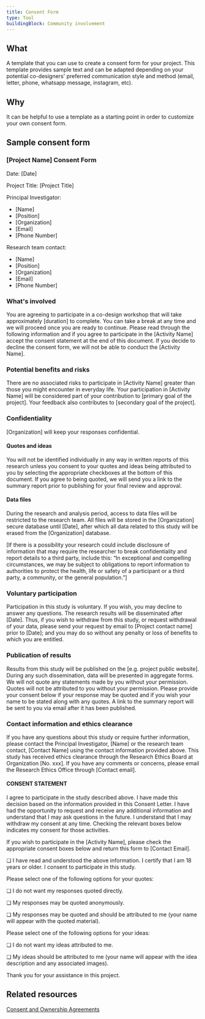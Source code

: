 ```yaml
---
title: Consent Form
type: Tool
buildingBlock: Community involvement
---
```

## What

A template that you can use to create a consent form for your project. This template provides sample text and can be adapted depending on your potential co-designers' preferred communication style and method (email, letter, phone, whatsapp message, instagram, etc).

## Why

It can be helpful to use a template as a starting point in order to customize your own consent form.

## Sample consent form

### [Project Name] Consent Form
 
Date: [Date]

Project Title: [Project Title]
 
Principal Investigator: 
* [Name] 
* [Position]
* [Organization]
* [Email]
* [Phone Number]

Research team contact:
* [Name]
* [Position]
* [Organization]
* [Email]
* [Phone Number] 


### What's involved
You are agreeing to participate in a co-design workshop that will take approximately [duration] to complete. You can take a break at any time and we will proceed once you are ready to continue. Please read through the following information and if you agree to participate in the [Activity Name] accept the consent statement at the end of this document. If you decide to decline the consent form, we will not be able to conduct the [Activity Name].

### Potential benefits and risks 
There are no associated risks to participate in [Activity Name] greater than those you might encounter in everyday life. Your participation in [Activity Name] will be considered part of your contribution to [primary goal of the project]. Your feedback also contributes to [secondary goal of the project].  

### Confidentiality 
[Organization] will keep your responses confidential. 

#### Quotes and ideas
You will not be identified individually in any way in written reports of this research unless you consent to your quotes and ideas being attributed to you by selecting the appropriate checkboxes at the bottom of this document. If you agree to being quoted, we will send you a link to the summary report prior to publishing for your final review and approval. 

#### Data files
During the research and analysis period, access to data files will be restricted to the research team. All files will be stored in the [Organization] secure database until [Date], after which all data related to this study will be erased from the [Organization] database. 

[If there is a possibility your research could include disclosure of information that may require the researcher to break confidentiality and report details to a third party, include this: “In exceptional and compelling circumstances, we may be subject to obligations to report information to authorities to protect the health, life or safety of a participant or a third party, a community, or the general population.”]

### Voluntary participation 
Participation in this study is voluntary. If you wish, you may decline to answer any questions. The research results will be disseminated after [Date]. Thus, if you wish to withdraw from this study, or request withdrawal of your data, please send your request by email to [Project contact name] prior to [Date]; and you may do so without any penalty or loss of benefits to which you are entitled. 

### Publication of results 
Results from this study will be published on the [e.g. project public website]. During any such dissemination, data will be presented in aggregate forms. We will not quote any statements made by you without your permission. Quotes will not be attributed to you without your permission. Please provide your consent below if your response may be quoted and if you wish your name to be stated along with any quotes. A link to the summary report will be sent to you via email after it has been published.

### Contact information and ethics clearance
If you have any questions about this study or require further information, please contact the Principal Investigator, [Name] or the research team contact, [Contact Name] using the contact information provided above. This study has received ethics clearance through the Research Ethics Board at Organization [No. xxx]. If you have any comments or concerns, please email the Research Ethics Office through [Contact email].


#### CONSENT STATEMENT

I agree to participate in the study described above. I have made this decision based on the information provided in this Consent Letter.  I have had the opportunity to request and receive any additional information and understand that I may ask questions in the future. I understand that I may withdraw my consent at any time. Checking the relevant boxes below indicates my consent for those activities.


If you wish to participate in the [Activity Name], please check the appropriate consent boxes below and return this form to [Contact Email].

❏  I have read and understood the above information. I certify that I am 18 years or older. I consent to participate in this study.

Please select one of the following options for your quotes:

❏  I do not want my responses quoted directly.

❏  My responses may be quoted anonymously.

❏  My responses may be quoted and should be attributed to me (your name will appear with the quoted material).

Please select one of the following options for your ideas:

❏  I do not want my ideas attributed to me.

❏  My ideas should be attributed to me (your name will appear with the idea description and any associated images).


Thank you for your assistance in this project. 



## Related resources

[Consent and Ownership Agreements](/resources/Consent-and-Ownership-Agreements/)